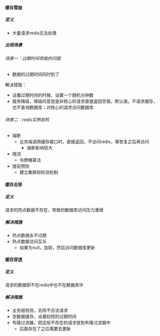 #### 缓存雪崩

##### 定义

- 大量请求redis无法处理



##### 出现场景

###### 场景一：过期时间导致的问题

- 数据的过期时间同时到了



解决措施：

- 设置过期时间的时候，设置一个随机分钟数
- 服务降级，降级的意思是非核心的请求直接返回空值，默认值，不请求缓存，也不查询数据库；对核心的请求访问数据库



###### 场景二：redis实例宕机

- 熔断
  - 业务端调用缓存接口时，直接返回，不访问redis，等恢复之后再访问
    - 熔断影响较大
- 限流
  - 令牌桶算法
- 提前预防
  - 建立集群和检测机制





#### 缓存击穿

##### 定义

请求的热点数据不存在，导致的数据库访问压力激增



##### 解决措施

- 热点数据永不过期
- 热点数据访问互斥
  - 如果为null，加锁，然后访问数据库更新



#### 缓存穿透

##### 定义

请求的数据即不在redis中也不在数据库中



##### 解决措施

- 业务层校验，去除不合法请求
- 空数据缓存，设置较短的过期时间
- 布隆过滤器，把这些不存在的请求放到布隆过滤器中
  - 后面存在了之后需要去更新








